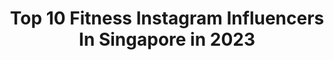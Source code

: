 ---
title: Top 10 Fitness Instagram Influencers In Singapore in 2023
description: >-
  Find top fitness Instagram influencers in Singapore in 2023. Most popular hashtags: #sgunited #stayhome #circuitbreaker.
platform: Instagram
hits: 34
text_top: See the most popular Instagram profiles on inBeat.
text_bottom: Our search engine has 34 Instagram influencers like this in Singapore for you to pitch.
profiles:
  - username: "aimeechengbradshaw"
    fullname: >-
      Aimee Cheng-Bradshaw
    bio: >-
      ✨British-Chinese 🐝Fashion, beauty, fitness ⭒☽ mental health | psychology 🧠 👀WATCH: Behind-The-Scenes of my Her World SG Cover Shoot👇🏻
    location: "Singapore"
    followers: 111865
    engagement: 230
    commentsToLikes: 0.016061
    id: ck55jn7nsxd3r0i11s2wl5m3n
    verified: true
    hashtags: "#heatrdy, #adidassg, #apmmonaco, #tigercrystal"
  - username: "craziben"
    fullname: >-
      Ben Siew 🇸🇬
    bio: >-
      Fitness | Food | Fashion | Travel 📬 Media/News: hello@craziben.com⠀⠀⠀⠀⠀⠀⠀⠀⠀⠀⠀ ⠀⠀ 📩 Business: Sales@craziben.com ⠀ ⠀ ⠀⠀ ⠀⠀ ⠀⠀ ⠀⠀
    location: "Singapore"
    followers: 28657
    engagement: 379
    commentsToLikes: 0.014217
    id: ck0w5dmvg34jj0i19bxuxh5no
    verified: false
    hashtags: "#gowalksmart, #savefnbsg, #lgtonefree, #neverstop"
  - username: "rachelwongggg"
    fullname: >-
      Rachel Wong
    bio: >-
      Managed by @facestm 💜 FITNESS & SKINCARE 🎥 Bookings: jovina@facestm.com 〰️ Bilingual Actress | Host | Livestream ✉️ rachelwongg@hotmail.com
    location: "Singapore"
    followers: 35052
    engagement: 297
    commentsToLikes: 0.014453
    id: ck5zvedfd42qt0i140vr1e7tp
    verified: false
    hashtags: "#hoolahcrew, #justhoolah, #hoolah, #toryburchbags"
  - username: "awansauce"
    fullname: >-
      Alan Wan 溫家偉
    bio: >-
      Food lover | Fitness extraordinaire | Traveller | Coffee enthusiast. ￼ 📍SG / HK Represented by @flyentertains
    location: "Singapore"
    followers: 79254
    engagement: 237
    commentsToLikes: 0.023193
    id: ck5zveeg642tb0i14awwh1v4r
    verified: true
    hashtags: "#thecheatersapp, #sgfood, #manglacialessence, #beabea"
  - username: "jmeteo"
    fullname: >-
      Jaime Teo
    bio: >-
      Host/Actress Fitness/Arts enthusiast Twelve Cupcakes co-founder(biz sold!) Represented by @flyentertains For enquiries pls email abigail@fly.com.sg
    location: "Singapore"
    followers: 109491
    engagement: 174
    commentsToLikes: 0.038034
    id: ck8wgf87dh8on0j78z4hexpjv
    verified: true
    hashtags: "#fun, #tiktokdance, #canvasart, #tiktokchallenge"
  - username: "roxannegan_"
    fullname: >-
      ROXANNE GAN
    bio: >-
      🇸🇬 SG Fitness & Yoga Icon 📍@zoiyoga__ 🧘🏻‍♀️ #foxyroxyyoga 📩 hello@roxannegan.com
    location: "Singapore"
    followers: 126716
    engagement: 130
    commentsToLikes: 0.009089
    id: ck0vxnqw9zteb0i190sr9gudl
    verified: false
    hashtags: "#practiceyogachangeyourworld, #yogagram, #foxyroxyyoga, #yoga"
  - username: "walkingfridge"
    fullname: >-
      Chef Bob
    bio: >-
      Family|Faith|Fitness|Food I do food related 🎥 on FB. #ChefBobMakanApaTu #LegitSedapChefBob @krush.sg | @3qul.sg Manager: norlina.norbaidin@gmail.com
    location: "Singapore"
    followers: 27106
    engagement: 289
    commentsToLikes: 0.053696
    id: ck0w5dki634ak0i19n7edoqxr
    verified: false
    hashtags: "#tiktok, #stayhome, #sgunited, #umaribnshahrizal"
  - username: "paulfosterrr"
    fullname: >-
      Paul Foster
    bio: >-
      Singaporean 🇸🇬 Host🎙️ Actor 🎬 Model 📷 Fitness 💪🏻 Food 🍴 Travel 🛩️ Charity 💞 Eco Warrior 🌏
    location: "Singapore"
    followers: 32705
    engagement: 137
    commentsToLikes: 0.038931
    id: ck5bzgi1jr3hz0i11m5lwqyhc
    verified: true
    hashtags: "#tattoo, #singapore, #guinnesstime, #thegreatgrillout"
  - username: "leoheng_"
    fullname: >-
      Leo Heng 🇸🇬 | Lifestyle
    bio: >-
      @leomassagetherapy - DM for rates & slots 🙌🏻 • 🕺🏻 Dancer @gentlemens.latte 🕴🏻 Model @upfrontmodels 💆🏻‍♂️ Massage Therapist 💪🏻 Fitness 👨‍👧 Daddy
    location: "Singapore"
    followers: 7358
    engagement: 606
    commentsToLikes: 0.032295
    id: ck5zk68k9iw790i145uxn8lek
    verified: false
    hashtags: "#quityourshit, #betsomeofyallsangthetuneinyourhead, #covidiot, #itseverywhere"
  - username: "victoriacheng"
    fullname: >-
      Victoria Cheng akaChubbyNinja
    bio: >-
      Food Journalist, Speaker, Host Boxing/fitness instructor 🇸🇬 Gluttony, Flow, Nerding 🍽️ @gastronommy 🍑 @misscorgington 😎 Twitch📣akachubbyninja
    location: "Singapore"
    followers: 49611
    engagement: 194
    commentsToLikes: 0.016043
    id: ck0ubqu5pf1l10i19oq8isvh4
    verified: false
    hashtags: "#teamgalaxy, #galaxynote20ultra5g, #fullertonhotel, #ndp2020"
---